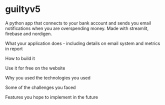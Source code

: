 # guiltyv5
A python app that connects to your bank account and sends you email notifications when you are overspending money. Made with streamlit, firebase and nordigen.

What your application does - including details on email system and metrics in report

How to build it

Use it for free on the website

Why you used the technologies you used

Some of the challenges you faced

Features you hope to implement in the future




